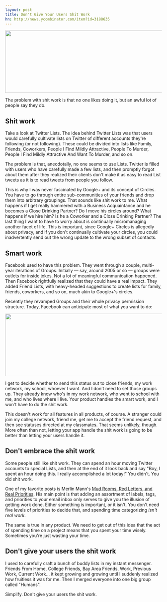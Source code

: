 ```yaml
---
layout: post
title: Don't Give Your Users Shit Work
hn: http://news.ycombinator.com/item?id=3188635
---
```


<img src="http://cl.ly/BTt5/circles.png" class="noclip" width="650" height="200" />

The problem with shit work is that no one likes doing it, but an awful lot of
people say they do.

## Shit work

Take a look at Twitter Lists. The idea behind Twitter Lists was that users
would carefully cultivate lists on Twitter of different accounts they're
following (or not following). These could be divided into lists like Family,
Friends, Coworkers, People I Find Mildly Attractive, People To Murder, People I
Find Mildly Attractive And Want To Murder, and so on.

The problem is that, anecdotally, no one seems to use Lists. Twitter is filled
with users who have carefully made a few lists, and then promptly forgot about
them after they realized their clients don't make it as easy to read List
tweets as it is to read tweets from people you follow.

This is why I was never fascinated by Google+ and its concept of Circles. You
have to go through entire sub-communities of your friends and drop them into
arbitrary groupings. That sounds like shit work to me. What happens if I get
really hammered with a Business Acquaintance and he becomes a Close Drinking
Partner? Do I move his circles around? What happens if we hire him? Is he a
Coworker and a Close Drinking Partner? The last thing I want to have to worry
about is continually micromanaging another facet of life. This *is* important,
since Google+ Circles is allegedly about privacy, and if you don't continually
cultivate your circles, you could inadvertently send out the wrong update to
the wrong subset of contacts.

## Smart work

Facebook used to have this problem. They went through a couple, multi-year
iterations of Groups. Initially — say, around 2005 or so — groups were outlets
for inside jokes. Not a lot of meaningful communication happened. Then Facebook
rightfully realized that they could have a real impact. They added Friend
Lists, with heavy-headed suggestions to create lists for family, friends,
coworkers, and so on, much akin to Google+'s circles.

Recently they revamped Groups and their whole privacy permission structure.
Today, Facebook can anticipate most of what you want to do:

<img src="http://cl.ly/BNSL/fb.png" width="700" height="200" class="noclip" />

I get to decide whether to send this status out to close friends, my work
network, my school, whoever I want. And I don't need to set those groups up.
They already know who's in my work network, who went to school with me, and who
lives where I live. Your product handles the smart work, and I won't have to do
the shit work.

This doesn't work for all features in all products, of course. A stranger could
join my college network, friend me, get me to accept the friend request, and
then see statuses directed at my classmates. That seems unlikely, though. More
often than not, letting your app handle the shit work is going to be better
than letting your users handle it.

## Don't embrace the shit work

Some people still like shit work. They can spend an hour moving Twitter
accounts to special Lists, and then at the end of it look back and say "Boy, I
spent an hour doing this. I really accomplished a lot today!" You didn't. You
did shit work.

One of my favorite posts is Merlin Mann's [Mud Rooms, Red Letters, and Real
Priorities][mann]. His main point is that adding an assortment of labels, tags,
and priorities to your email inbox only serves to give you the illusion of
getting work done. Either something is important, or it isn't. You don't need
five levels of priorities to decide that, and spending time categorizing *isn't
real work*.

The same is true in any product. We need to get out of this idea that the act
of spending time on a project means that you spent your time wisely. Sometimes
you're just wasting your time.

## Don't give your users the shit work

I used to carefully craft a bunch of buddy lists in my instant messenger.
Friends From Home, College Friends, Bay Area Friends, Work, Previous Work,
Current Work… it kept growing and growing until I suddenly realized how
fruitless it was for me. Then I merged everyone into one big group called
"Humans".

Simplify. Don't give your users the shit work.

[mann]: http://www.43folders.com/2009/04/28/priorities

